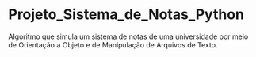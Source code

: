 # Projeto_Sistema_de_Notas_Python
Algoritmo que simula um sistema de notas de uma universidade por meio de Orientação a Objeto e de Manipulação de Arquivos de Texto.
